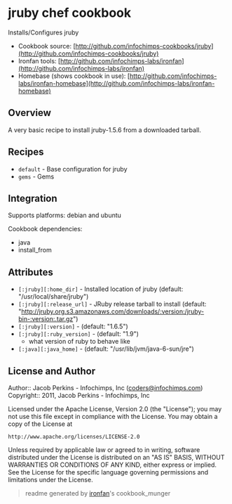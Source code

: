 # jruby chef cookbook

Installs/Configures jruby

* Cookbook source:   [http://github.com/infochimps-cookbooks/jruby](http://github.com/infochimps-cookbooks/jruby)
* Ironfan tools: [http://github.com/infochimps-labs/ironfan](http://github.com/infochimps-labs/ironfan)
* Homebase (shows cookbook in use): [http://github.com/infochimps-labs/ironfan-homebase](http://github.com/infochimps-labs/ironfan-homebase)

## Overview

A very basic recipe to install jruby-1.5.6 from a downloaded tarball.

## Recipes 

* `default`                  - Base configuration for jruby
* `gems`                     - Gems

## Integration

Supports platforms: debian and ubuntu

Cookbook dependencies:

* java
* install_from


## Attributes

* `[:jruby][:home_dir]`               - Installed location of jruby (default: "/usr/local/share/jruby")
* `[:jruby][:release_url]`            - JRuby release tarball to install (default: "http://jruby.org.s3.amazonaws.com/downloads/:version:/jruby-bin-:version:.tar.gz")
* `[:jruby][:version]`                -  (default: "1.6.5")
* `[:jruby][:ruby_version]`           -  (default: "1.9")
  - what version of ruby to behave like
* `[:java][:java_home]`               -  (default: "/usr/lib/jvm/java-6-sun/jre")

## License and Author

Author::                Jacob Perkins - Infochimps, Inc (<coders@infochimps.com>)
Copyright::             2011, Jacob Perkins - Infochimps, Inc

Licensed under the Apache License, Version 2.0 (the "License");
you may not use this file except in compliance with the License.
You may obtain a copy of the License at

    http://www.apache.org/licenses/LICENSE-2.0

Unless required by applicable law or agreed to in writing, software
distributed under the License is distributed on an "AS IS" BASIS,
WITHOUT WARRANTIES OR CONDITIONS OF ANY KIND, either express or implied.
See the License for the specific language governing permissions and
limitations under the License.

> readme generated by [ironfan](http://github.com/infochimps-labs/ironfan)'s cookbook_munger

